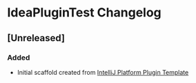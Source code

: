 <!-- Keep a Changelog guide -> https://keepachangelog.com -->

# IdeaPluginTest Changelog

## [Unreleased]
### Added
- Initial scaffold created from [IntelliJ Platform Plugin Template](https://github.com/JetBrains/intellij-platform-plugin-template)
